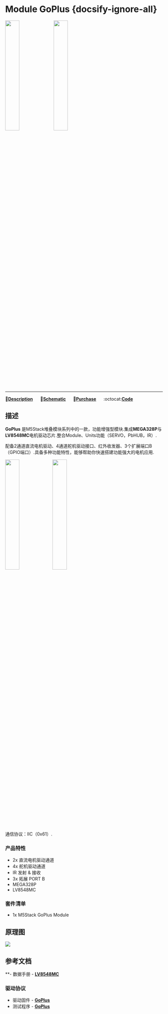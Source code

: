 # Module GoPlus {docsify-ignore-all}

<img src="assets/img/product_pics/module/goplus/goplus_p1.jpg" width="30%" height="30%"> <img src="assets/img/product_pics/module/goplus/goplus_p2.jpg" width="30%" height="30%">

***

:memo:**[Description](#Description)**&nbsp;&nbsp;&nbsp;&nbsp;&nbsp;&nbsp;:electric_plug:**[Schematic](#Schematic)**&nbsp;&nbsp;&nbsp;&nbsp;&nbsp;&nbsp;🛒**[Purchase](https://www.aliexpress.com/store/product/M5Stack-New-Arrival-GOPLUS-Module-with-MEGA328P-IR-Transmitter-and-Receiver-suit-for-ESP32-Kit/3226069_33010785963.html?spm=2114.12010615.8148356.1.a8747842tJJMRu)**&nbsp;&nbsp;&nbsp;&nbsp;&nbsp;&nbsp;:octocat:**[Code](#Code)**

<!-- :memo:**[Description](#Description)**&nbsp;&nbsp;&nbsp;&nbsp;&nbsp;&nbsp;:octocat:**[Example](#Example)**&nbsp;&nbsp;&nbsp;&nbsp;&nbsp;&nbsp;:electric_plug:**[Schematic](#Schematic)**&nbsp;&nbsp;&nbsp;&nbsp;&nbsp;&nbsp;🛒**[Purchase](https://www.aliexpress.com/store/product/M5Stack-New-Arrival-PLUS-Module-Encoder-Module-with-MEGA328P-500mAh-Battery-ISP-IR-Transmitter-UART-GPIO/3226069_32949278724.html?spm=a2g1x.12024536.productList_5885013.pic_1)**-->

## 描述

**GoPlus** 是M5Stack堆叠模块系列中的一款，功能增强型模块.集成**MEGA328P**与**LV8548MC**电机驱动芯片.整合Module、Units功能（SERVO，PbHUB，IR）.

配备2通道直流电机驱动、4通道舵机驱动接口、红外收发器、3个扩展端口B（GPIO端口）.具备多种功能特性，能够帮助你快速搭建功能强大的电机应用.

<img src="assets/img/product_pics/module/goplus/goplus_p3.jpg" width="30%" height="30%"><img src="assets/img/product_pics/module/goplus/goplus_p4.jpg" width="30%" height="30%">


通信协议：IIC（0x61）.

### 产品特性

-  2x 直流电机驱动通道
-  4x 舵机驱动通道
-  IR 发射 & 接收
-  3x 拓展 PORT B
-  MEGA328P
-  LV8548MC

### 套件清单

-  1x M5Stack GoPlus Module

## 原理图

<img src="assets/img/product_pics/module/goplus/goplus_sch.jpg">

## 参考文档

**- 数据手册 - **[LV8548MC](https://www.onsemi.cn/PowerSolutions/document/ANDLV8548MC-D.PDF)**


### 驱动协议

- 驱动固件 - **[GoPlus](https://github.com/m5stack/GoPlus/tree/master/src)**
- 测试程序 - **[GoPlus](https://github.com/m5stack/GoPlus/tree/master/test)**
